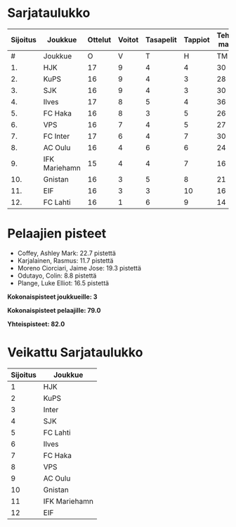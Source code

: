 # Sarjataulukko
| Sijoitus | Joukkue | Ottelut | Voitot | Tasapelit | Tappiot | Tehdyt maalit | Päästetyt maalit | Maaliero | Syötöt |
|----------|---------|---------|--------|-----------|---------|----------------|-------------------|----------|-------|
|# | Joukkue | O | V | T | H | TM | PM | ME | S | L | L% | R | KK | PK | PA | P|
|1. | HJK | 17 | 9 | 4 | 4 | 30 | 18 | 12 | 23 | 224 | 13,39 | 180 | 29 | 1 | 22 | 31|
|2. | KuPS | 16 | 9 | 4 | 3 | 28 | 16 | 12 | 13 | 177 | 15,82 | 166 | 25 | 1 | 23 | 31|
|3. | SJK | 16 | 9 | 4 | 3 | 30 | 20 | 10 | 22 | 192 | 15,62 | 198 | 39 | 0 | 30 | 31|
|4. | Ilves | 17 | 8 | 5 | 4 | 36 | 23 | 13 | 30 | 191 | 18,85 | 186 | 43 | 4 | 30 | 29|
|5. | FC Haka | 16 | 8 | 3 | 5 | 26 | 23 | 3 | 21 | 129 | 20,16 | 215 | 49 | 1 | 28 | 27|
|6. | VPS | 16 | 7 | 4 | 5 | 27 | 24 | 3 | 16 | 185 | 14,59 | 189 | 30 | 1 | 28 | 25|
|7. | FC Inter | 17 | 6 | 4 | 7 | 30 | 26 | 4 | 23 | 169 | 17,75 | 168 | 45 | 2 | 32 | 22|
|8. | AC Oulu | 16 | 4 | 6 | 6 | 24 | 27 | -3 | 16 | 137 | 17,52 | 223 | 47 | 3 | 26 | 18|
|9. | IFK Mariehamn | 15 | 4 | 4 | 7 | 16 | 25 | -9 | 8 | 115 | 13,91 | 169 | 39 | 3 | 18 | 16|
|10. | Gnistan | 16 | 3 | 5 | 8 | 21 | 31 | -10 | 15 | 146 | 14,38 | 175 | 49 | 1 | 22 | 14|
|11. | EIF | 16 | 3 | 3 | 10 | 16 | 34 | -18 | 9 | 119 | 13,45 | 172 | 49 | 4 | 20 | 12|
|12. | FC Lahti | 16 | 1 | 6 | 9 | 14 | 31 | -17 | 11 | 130 | 10,77 | 166 | 36 | 1 | 23 | 9|

# Pelaajien pisteet
* Coffey, Ashley Mark: 22.7 pistettä
* Karjalainen, Rasmus: 11.7 pistettä
* Moreno Ciorciari, Jaime Jose: 19.3 pistettä
* Odutayo, Colin: 8.8 pistettä
* Plange, Luke Elliot: 16.5 pistettä

**Kokonaispisteet joukkueille: 3**

**Kokonaispisteet pelaajille: 79.0**

**Yhteispisteet: 82.0**

# Veikattu Sarjataulukko
| Sijoitus | Joukkue |
|----------|---------|
| 1 | HJK |
| 2 | KuPS |
| 3 | Inter |
| 4 | SJK |
| 5 | FC Lahti |
| 6 | Ilves |
| 7 | FC Haka |
| 8 | VPS |
| 9 | AC Oulu |
| 10 | Gnistan |
| 11 | IFK Mariehamn |
| 12 | EIF |
